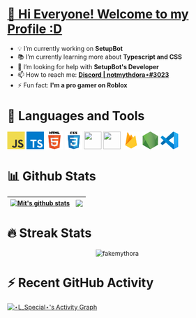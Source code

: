 # [👋 Hi Everyone! Welcome to my Profile :D](https://mythdora.carrd.co/)
- 💡 I’m currently working on **SetupBot**
- 📚 I’m currently learning more about **Typescript and CSS**
- 🤔 I’m looking for help with **SetupBot's Developer**
- 📫 How to reach me: **[Discord | notmythdora⋆#3023](https://discord.gg/pVXYFzX58B)**
- ⚡ Fun fact: **I'm a pro gamer on Roblox**

# **📯 Languages and Tools**  
<code><img height="40" width="40" src="https://raw.githubusercontent.com/github/explore/80688e429a7d4ef2fca1e82350fe8e3517d3494d/topics/javascript/javascript.png"></code>
<code><img height="40" width="40" src="https://raw.githubusercontent.com/github/explore/80688e429a7d4ef2fca1e82350fe8e3517d3494d/topics/typescript/typescript.png"></code>
<code><img height="40" width="40" src="https://raw.githubusercontent.com/github/explore/80688e429a7d4ef2fca1e82350fe8e3517d3494d/topics/html/html.png"></code>
<code><img height="40" width="40" src="https://raw.githubusercontent.com/github/explore/80688e429a7d4ef2fca1e82350fe8e3517d3494d/topics/css/css.png"></code>
<code><img height="40" width="40" src="https://cdn.iconscout.com/icon/free/png-512/mongodb-3-1175138.png"></code>
<code><img height="40" width="40" src="https://cdn4.iconfinder.com/data/icons/logos-3/600/React.js_logo-512.png"></code>
<code><img height="40" width="40" src="https://raw.githubusercontent.com/github/explore/80688e429a7d4ef2fca1e82350fe8e3517d3494d/topics/firebase/firebase.png"></code>
<code><img height="40" width="40" src="https://raw.githubusercontent.com/github/explore/80688e429a7d4ef2fca1e82350fe8e3517d3494d/topics/nodejs/nodejs.png"></code>
<code><img height="40" width="40" src="https://raw.githubusercontent.com/github/explore/80688e429a7d4ef2fca1e82350fe8e3517d3494d/topics/visual-studio-code/visual-studio-code.png"></code>

# **📊 Github Stats**
| <a href="https://github.com/anuraghazra/github-readme-stats"><img align="center" src="https://github-readme-stats.vercel.app/api?username=fakemythdora&count_private=true&show_icons=true&include_all_commits=true&theme=github_dark" alt="Mít's github stats" /></a> | <a href="https://github.com/anuraghazra/github-readme-stats"><img align="center" src="https://github-readme-stats.vercel.app/api/top-langs/?username=fakemythdora&layout=compact&theme=github_dark&langs_count=8" /></a> |
| ------------- | ------------- |

# **🔥 Streak Stats**
<a><p align="center"><img align="center" src="https://github-readme-streak-stats.herokuapp.com/?user=fakemythdora&theme=black-ice" alt="fakemythora" /></p></a>

# **⚡ Recent GitHub Activity**
<a href="https://github.com/fakemythdora"><img alt="⋆L_Special⋆'s Activity Graph" src="https://activity-graph.herokuapp.com/graph?username=fakemythdora&custom_title=L_Special's%20Contribution%20Graph&theme=react-dark" /></a>
